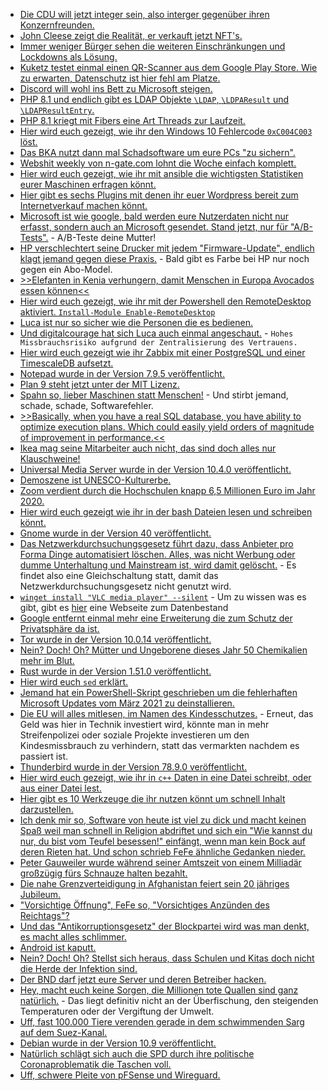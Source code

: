 * [Die CDU will jetzt integer sein, also interger gegenüber ihren Konzernfreunden.](https://blog.fefe.de/?ts=9ea6a0b9)
* [John Cleese zeigt die Realität, er verkauft jetzt NFT's.](https://blog.fefe.de/?ts=9ea91b7a)
* [Immer weniger Bürger sehen die weiteren Einschränkungen und Lockdowns als Lösung.](https://www.henning-uhle.eu/informatik/1-jahr-home-office-ich-hab-die-nase-voll)
* [Kuketz testet einmal einen QR-Scanner aus dem Google Play Store. Wie zu erwarten, Datenschutz ist hier fehl am Platze.](https://www.kuketz-blog.de/qr-barcode-scanner-qr-scanner-app-die-deine-privatsphaere-nicht-respektiert/)
* [Discord will wohl ins Bett zu Microsoft steigen.](https://www.borncity.com/blog/2021/03/23/discord-in-verkaufsverhandlungen-schlgt-microsoft-fr-10-milliarden-zu/)
* [PHP 8.1 und endlich gibt es LDAP Objekte `\LDAP`, `\LDPAResult` und `\LDAPResultEntry`.](https://php.watch/version/8.1/LDAP-resource)
* [PHP 8.1 kriegt mit Fibers eine Art Threads zur Laufzeit.](https://php.watch/versions/8.1/fibers)
* [Hier wird euch gezeigt, wie ihr den Windows 10 Fehlercode `0xC004C003` löst.](https://www.bleepingcomputer.com/news/microsoft/microsoft-shares-workaround-for-0xc004c003-windows-10-activation-errors/)
* [Das BKA nutzt dann mal Schadsoftware um eure PCs "zu sichern".](https://netzpolitik.org/2021/schadsoftware-bereinigung-bka-nutzt-emotet-takedown-als-tueroeffner-fuer-mehr-befugnisse-und-neue-gesetze/)
* [Webshit weekly von n-gate.com lohnt die Woche einfach komplett.](http://n-gate.com/hackernews/2021/03/21/0/)
* [Hier wird euch gezeigt, wie ihr mit ansible die wichtigsten Statistiken eurer Maschinen erfragen könnt.](https://opensource.com/article/21/3/ansible-sysadmin)
* [Hier gibt es sechs Plugins mit denen ihr euer Wordpress bereit zum Internetverkauf machen könnt.](https://opensource.com/article/21/3/wordpress-plugins-retail)
* [Microsoft ist wie google, bald werden eure Nutzerdaten nicht nur erfasst, sondern auch an Microsoft gesendet. Stand jetzt, nur für "A/B-Tests".](https://www.borncity.com/blog/2021/03/22/windows-10-kommt-edge-als-neue-spyware/) - A/B-Teste deine Mutter!
* [HP verschlechtert seine Drucker mit jedem "Firmware-Update", endlich klagt jemand gegen diese Praxis.](https://www.borncity.com/blog/2021/03/22/sammelklage-gegen-hp-wegen-geblockter-drucker-cartridges/) - Bald gibt es Farbe bei HP nur noch gegen ein Abo-Model.
* [>>Elefanten in Kenia verhungern, damit Menschen in Europa Avocados essen können<<](https://netzfrauen.org/2021/03/21/africa-19/)
* [Hier wird euch gezeigt, wie ihr mit der Powershell den RemoteDesktop aktiviert. `Install-Module Enable-RemoteDesktop`](https://sid-500.com/2021/03/22/enable-remote-desktop-remotely-with-powershell-enable-remotedesktop/)
* [Luca ist nur so sicher wie die Personen die es bedienen.](https://netzpolitik.org/2021/digitale-gaestelisten-das-zentrale-problem-von-luca/)
* [Und digitalcourage hat sich Luca auch einmal angeschaut.](https://www.kuketz-blog.de/luca-app-zusammenfassung-der-vorlaeufigen-sicherheits-analyse/) - `Hohes Missbrauchsrisiko aufgrund der Zentralisierung des Vertrauens.`
* [Hier wird euch gezeigt wie ihr Zabbix mit einer PostgreSQL und einer TimescaleDB aufsetzt.](https://blog.zabbix.com/how-to-deploy-zabbix-on-postgresql-with-timescale-db-plugin/13668/)
* [Notepad wurde in der Version 7.9.5 veröffentlicht.](https://www.planet3dnow.de/cms/62070-notepad-7-9-5/)
* [Plan 9 steht jetzt unter der MIT Lizenz.](https://www.phoronix.com/scan.php?page=news_item&px=Plan-9-2021)
* [Spahn so, lieber Maschinen statt Menschen!](https://netzpolitik.org/2021/triage-software-in-notaufnahmen-der-naechste-schnellschuss-aus-dem-hause-spahn/) - Und stirbt jemand, schade, schade, Softwarefehler.
* [>>Basically, when you have a real SQL database, you have ability to optimize execution plans. Which could easily yield orders of magnitude of improvement in performance.<<](https://zaitcev.livejournal.com/262026.html)
* [Ikea mag seine Mitarbeiter auch nicht, das sind doch alles nur Klauschweine!](https://www.borncity.com/blog/2021/03/24/mitarbeiterbespitzelung-ikea-vor-gericht/)
* [Universal Media Server wurde in der Version 10.4.0 veröffentlicht.](https://www.planet3dnow.de/cms/62098-universal-media-server-10-4-0/)
* [Demoszene ist UNESCO-Kulturerbe.](https://netzpolitik.org/2021/digitale-kunst-demoszene-wird-unesco-kulturerbe/)
* [Zoom verdient durch die Hochschulen knapp 6,5 Millionen Euro im Jahr 2020.](https://netzpolitik.org/2021/private-infrastruktur-fuer-die-lehre-so-viel-bezahlen-hochschulen-fuer-zoom/)
* [Hier wird euch gezeigt wie ihr in der bash Dateien lesen und schreiben könnt.](https://opensource.com/article/21/3/input-output-bash)
* [Gnome wurde in der Version 40 veröffentlicht.](https://lwn.net/Articles/850371)
* [Das Netzwerkdurchsuchungsgesetz führt dazu, dass Anbieter pro Forma Dinge automatisiert löschen. Alles, was nicht Werbung oder dumme Unterhaltung und Mainstream ist, wird damit gelöscht.](https://netzpolitik.org/2021/netzwerkdurchsetzungsgesetz-studie-zeigt-schwaechen-bei-gesetz-gegen-hassrede-auf/) - Es findet also eine Gleichschaltung statt, damit das Netzwerkdurchsuchungsgesetz nicht genutzt wird.
* [`winget install "VLC media player" --silent`](http://woshub.com/using-winget-package-manager-windows/) - Um zu wissen was es gibt, gibt es [hier](https://winstall.app/) eine Webseite zum Datenbestand
* [Google entfernt einmal mehr eine Erweiterung die zum Schutz der Privatsphäre da ist.](https://www.bleepingcomputer.com/news/security/google-removes-privacy-focused-clearurls-chrome-extension/)
* [Tor wurde in der Version 10.0.14 veröffentlicht.](https://www.borncity.com/blog/2021/03/25/tor-browser-10-0-14/)
* [Nein? Doch! Oh? Mütter und Ungeborene dieses Jahr 50 Chemikalien mehr im Blut.](https://netzfrauen.org/2021/03/25/chemicals-3/)
* [Rust wurde in der Version 1.51.0 veröffentlicht.](https://blog.rust-lang.org/2021/03/25/Rust-1.51.0.html)
* [Hier wird euch `sed` erklärt.](https://opensource.com/article/21/3/sed-cheat-sheet)
* [Jemand hat ein PowerShell-Skript geschrieben um die fehlerhaften Microsoft Updates vom März 2021 zu deinstallieren.](https://www.borncity.com/blog/2021/03/25/druckerprobleme-mrz-2021-powershell-script-zur-update-bereinigung/)
* [Die EU will alles mitlesen, im Namen des Kindesschutzes.](https://www.patrick-breyer.de/?p=595673) - Erneut, das Geld was hier in Technik investiert wird, könnte man in mehr Streifenpolizei oder soziale Projekte investieren um den Kindesmissbrauch zu verhindern, statt das vermarkten nachdem es passiert ist.
* [Thunderbird wurde in der Version 78.9.0 veröffentlicht.](https://www.borncity.com/blog/2021/03/26/thunderbird-78-9-0-sicherheitsupdate/)
* [Hier wird euch gezeigt, wie ihr in `c++` Daten in eine Datei schreibt, oder aus einer Datei lest.](https://opensource.com/article/21/3/ccc-input-output)
* [Hier gibt es 10 Werkzeuge die ihr nutzen könnt um schnell Inhalt darzustellen.](https://opensource.com/article/21/3/open-source-tools-web-design)
* [Ich denk mir so, Software von heute ist viel zu dick und macht keinen Spaß weil man schnell in Religion abdriftet und sich ein "Wie kannst du nur, du bist vom Teufel besessen!" einfängt, wenn man kein Bock auf deren Rieten hat. Und schon schrieb FeFe ähnliche Gedanken nieder.](https://blog.fefe.de/?ts=9ea329be)
* [Peter Gauweiler wurde während seiner Amtszeit von einem Milliadär großzügig fürs Schnauze halten bezahlt.](https://blog.fefe.de/?ts=9ea375a8)
* [Die nahe Grenzverteidigung in Afghanistan feiert sein 20 jähriges Jubileum.](https://blog.fefe.de/?ts=9ea3613d)
* ["Vorsichtige Öffnung", FeFe so, "Vorsichtiges Anzünden des Reichtags"?](https://blog.fefe.de/?ts=9ea35bb5)
* [Und das "Antikorruptionsgesetz" der Blockpartei wird was man denkt, es macht alles schlimmer.](https://blog.fefe.de/?ts=9ea35f24)
* [Android ist kaputt.](https://www.bleepingcomputer.com/news/security/new-android-malware-spies-on-you-while-posing-as-a-system-update/)
* [Nein? Doch! Oh? Stellst sich heraus, dass Schulen und Kitas doch nicht die Herde der Infektion sind.](https://www.bildung.sachsen.de/blog/index.php/2021/03/26/selbsttests-an-schulen-geringe-infektionsrate-bei-schulpersonal-und-schuelern/)
* [Der BND darf jetzt eure Server und deren Betreiber hacken.](https://netzpolitik.org/2021/bnd-gesetz-bundesnachrichtendienst-erhaelt-so-viele-ueberwachungsbefugnisse-wie-noch-nie/)
* [Hey, macht euch keine Sorgen, die Millionen tote Quallen sind ganz natürlich.](https://netzfrauen.org/2021/03/27/climate-4/) - Das liegt definitiv nicht an der Überfischung, den steigenden Temperaturen oder der Vergiftung der Umwelt.
* [Uff, fast 100.000 Tiere verenden gerade in dem schwimmenden Sarg auf dem Suez-Kanal.](https://netzfrauen.org/2021/03/27/suez/)
* [Debian wurde in der Version 10.9 veröffentlicht.](https://www.phoronix.com/scan.php?page=news_item&px=Debian-10.9-Released)
* [Natürlich schlägt sich auch die SPD durch ihre politische Coronaproblematik die Taschen voll.](https://blog.fefe.de/?ts=9e9e0beb)
* [Uff, schwere Pleite von pFSense und Wireguard.](https://blog.fefe.de/?ts=9ea14136)
